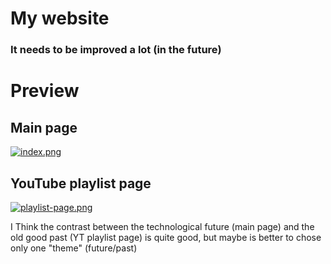 # My website

### It needs to be improved a lot (in the future)

# Preview
## Main page
[![index.png](https://i.postimg.cc/nz7sHSWW/index.png)](https://postimg.cc/qhJBww4c)
## YouTube playlist page
[![playlist-page.png](https://i.postimg.cc/fLXFHHQf/playlist-page.png)](https://postimg.cc/XGjQqkJr)

I Think the contrast between the technological future (main page) and the old good past (YT playlist page) is quite good, but maybe is better to chose only one "theme" (future/past)
